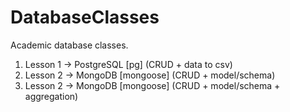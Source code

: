 # DatabaseClasses
Academic database classes.

1. Lesson 1 -> PostgreSQL [pg] (CRUD + data to csv)
2. Lesson 2 -> MongoDB [mongoose] (CRUD + model/schema)
3. Lesson 2 -> MongoDB [mongoose] (CRUD + model/schema + aggregation)